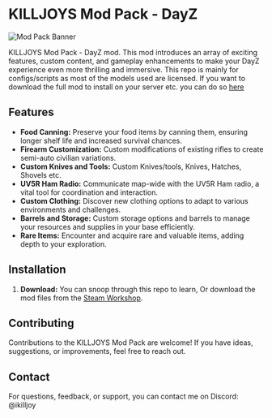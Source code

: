 # KILLJOYS Mod Pack - DayZ

![Mod Pack Banner](https://i.imgur.com/9z0DkrR.jpg)

KILLJOYS Mod Pack - DayZ mod. This mod introduces an array of exciting features, custom content, and gameplay enhancements to make your DayZ experience even more thrilling and immersive.
This repo is mainly for configs/scripts as most of the models used are licensed.
If you want to download the full mod to install on your server etc. you can do so [here](https://steamcommunity.com/sharedfiles/filedetails/?id=1733304869)

## Features

- **Food Canning:** Preserve your food items by canning them, ensuring longer shelf life and increased survival chances.
- **Firearm Customization:** Custom modifications of existing rifles to create semi-auto civilian variations.
- **Custom Knives and Tools:** Custom Knives/tools, Knives, Hatches, Shovels etc.
- **UV5R Ham Radio:** Communicate map-wide with the UV5R Ham radio, a vital tool for coordination and interaction.
- **Custom Clothing:** Discover new clothing options to adapt to various environments and challenges.
- **Barrels and Storage:** Custom storage options and barrels to manage your resources and supplies in your base efficiently.
- **Rare Items:** Encounter and acquire rare and valuable items, adding depth to your exploration.

## Installation

1. **Download:** You can snoop through this repo to learn, Or download the mod files from the [Steam Workshop](https://steamcommunity.com/sharedfiles/filedetails/?id=1733304869).

## Contributing

Contributions to the KILLJOYS Mod Pack are welcome! If you have ideas, suggestions, or improvements, feel free to reach out.

## Contact

For questions, feedback, or support, you can contact me on Discord: @ikilljoy
